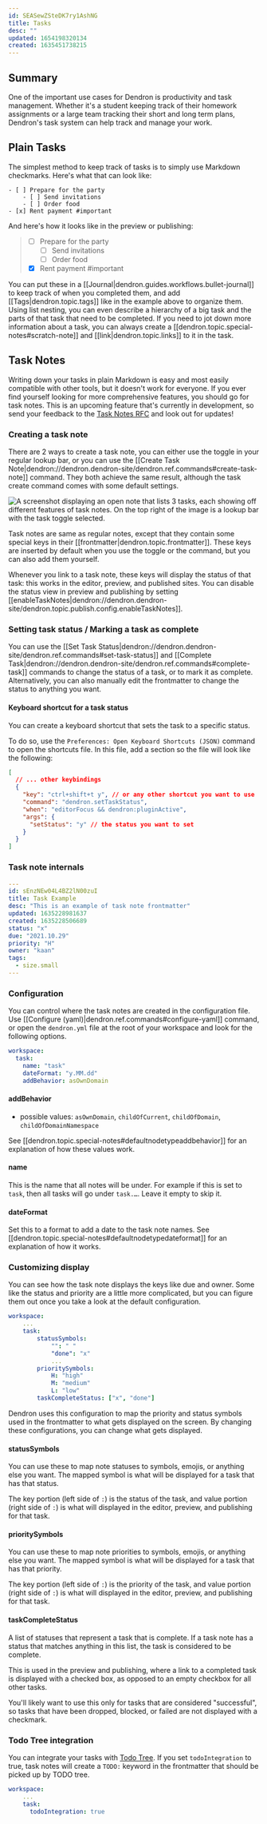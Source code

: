 ```yaml
---
id: SEASewZSteDK7ry1AshNG
title: Tasks
desc: ""
updated: 1654198320134
created: 1635451738215
---
```


## Summary

One of the important use cases for Dendron is productivity and task management.
Whether it's a student keeping track of their homework assignments or a large
team tracking their short and long term plans, Dendron's task system can help
track and manage your work.

## Plain Tasks

The simplest method to keep track of tasks is to simply use Markdown checkmarks. Here's what that can look like:

```
- [ ] Prepare for the party
    - [ ] Send invitations
    - [ ] Order food
- [x] Rent payment #important
```

And here's how it looks like in the preview or publishing:

> - [ ] Prepare for the party
>   - [ ] Send invitations
>   - [ ] Order food
> - [x] Rent payment #important

You can put these in a [[Journal|dendron.guides.workflows.bullet-journal]] to keep
track of when you completed them, and add [[Tags|dendron.topic.tags]] like in
the example above to organize them. Using list nesting, you can even describe a
hierarchy of a big task and the parts of that task that need to be completed. If
you need to jot down more information about a task, you can always create a
[[dendron.topic.special-notes#scratch-note]] and [[link|dendron.topic.links]] to
it in the task.

## Task Notes

Writing down your tasks in plain Markdown is easy and most easily compatible
with other tools, but it doesn't work for everyone. If you ever find yourself
looking for more comprehensive features, you should go for task notes. This is
an upcoming feature that's currently in development, so send your feedback to
the [Task Notes RFC](https://docs.dendron.so/notes/716e2699-42e1-44bd-9b97-124f03173ddc/) and look out for updates!

### Creating a task note

There are 2 ways to create a task note, you can either use the toggle in your
regular lookup bar, or you can use the [[Create Task Note|dendron://dendron.dendron-site/dendron.ref.commands#create-task-note]] command.
They both achieve the same result, although the task create command comes with some default
settings.

![A screenshot displaying an open note that lists 3 tasks, each showing off different features of task notes. On the top right of the image is a lookup bar with the task toggle selected.](https://org-dendron-public-assets.s3.amazonaws.com/images/task-note-create-example.png)

Task notes are same as regular notes, except that they contain some special keys
in their [[frontmatter|dendron.topic.frontmatter]]. These keys are inserted by
default when you use the toggle or the command, but you can also add them
yourself.

Whenever you link to a task note, these keys will display the status of that
task: this works in the editor, preview, and published sites. You can disable
the status view in preview and publishing by setting [[enableTaskNotes|dendron://dendron.dendron-site/dendron.topic.publish.config.enableTaskNotes]].

### Setting task status / Marking a task as complete

You can use the [[Set Task Status|dendron://dendron.dendron-site/dendron.ref.commands#set-task-status]]
and [[Complete Task|dendron://dendron.dendron-site/dendron.ref.commands#complete-task]] commands
to change the status of a task, or to mark it as complete. Alternatively,
you can also manually edit the frontmatter to change the status to anything you want.

#### Keyboard shortcut for a task status

You can create a keyboard shortcut that sets the task to a specific status.

To do so, use the `Preferences: Open Keyboard Shortcuts (JSON)` command to open
the shortcuts file. In this file, add a section so the file will look like the following:

```json
[
  // ... other keybindings
  {
    "key": "ctrl+shift+t y", // or any other shortcut you want to use
    "command": "dendron.setTaskStatus",
    "when": "editorFocus && dendron:pluginActive",
    "args": {
      "setStatus": "y" // the status you want to set
    }
  }
]
```

### Task note internals

```yaml
---
id: sEnzNEw04L4BZ2lN00zuI
title: Task Example
desc: "This is an example of task note frontmatter"
updated: 1635228981637
created: 1635228506689
status: "x"
due: "2021.10.29"
priority: "H"
owner: "kaan"
tags:
  - size.small
---
```

<!--
#### Task note links

When referencing a task note, rendering works differently when compared to other checkboxes in Markdown. Using the above example as a referenced note at `task.example`:

```markdown
- [x] This is a task without note links
- [ ] This is a task with a [[referenced wikilink|dendron.topic.tasks]]
- [x] [[task note|task.example]] due:wed @kaan prio:high
  - The checkbox is automatically rendered from the `task.example` frontmatter values for task notes. `due:2021.10.29 @kaan prio:high`, along with the `[x]` prefix, is automatically rendered in the workspace editor.
    - `@kaan`: Comes from `owner: 'alice'` in the `task.example` frontmatter
    - `prio:high`: Comes from `priority: 'H'` in the `task.example` frontmatter
    - `due:2021.10.29`: Comes from `due: 'wed'` in the `task.example` frontmatter
```
-->

### Configuration

You can control where the task notes are created in the configuration file. Use [[Configure (yaml)|dendron.ref.commands#configure-yaml]] command, or open the `dendron.yml` file at the root of your workspace and look for the following options.

```yaml
workspace:
  task:
    name: "task"
    dateFormat: "y.MM.dd"
    addBehavior: asOwnDomain
```

#### addBehavior

- possible values: `asOwnDomain`, `childOfCurrent`, `childOfDomain`, `childOfDomainNamespace`

See [[dendron.topic.special-notes#defaultnodetypeaddbehavior]] for an explanation of how these values work.

#### name

This is the name that all notes will be under. For example if this is set to `task`, then all tasks will go under `task.…`. Leave it empty to skip it.

#### dateFormat

Set this to a format to add a date to the task note names. See [[dendron.topic.special-notes#defaultnodetypedateformat]] for an explanation of how it works.

### Customizing display

You can see how the task note displays the keys like due and owner. Some like the status and priority are a little more complicated, but you can figure them out once you take a look at the default configuration.

```yaml
workspace:
    ...
    task:
        statusSymbols:
            "": " "
            "done": "x"
            ...
        prioritySymbols:
            H: "high"
            M: "medium"
            L: "low"
        taskCompleteStatus: ["x", "done"]
```

Dendron uses this configuration to map the priority and status symbols used in the frontmatter to what gets displayed on the screen. By changing these configurations, you can change what gets displayed.

#### statusSymbols

You can use these to map note statuses to symbols, emojis, or anything else you
want. The mapped symbol is what will be displayed for a task that has that
status.

The key portion (left side of `:`) is the status of the task, and value portion
(right side of `:`) is what will displayed in the editor, preview, and
publishing for that task.

#### prioritySymbols

You can use these to map note priorities to symbols, emojis, or anything else you
want. The mapped symbol is what will be displayed for a task that has that
priority.

The key portion (left side of `:`) is the priority of the task, and value portion
(right side of `:`) is what will displayed in the editor, preview, and
publishing for that task.

#### taskCompleteStatus

A list of statuses that represent a task that is complete. If a task note has a
status that matches anything in this list, the task is considered to be
complete.

This is used in the preview and publishing, where a link to a completed task is
displayed with a checked box, as opposed to an empty checkbox for all other
tasks.

You'll likely want to use this only for tasks that are considered "successful",
so tasks that have been dropped, blocked, or failed are not displayed with a
checkmark.

### Todo Tree integration

You can integrate your tasks with [Todo Tree](https://marketplace.visualstudio.com/items?itemName=Gruntfuggly.todo-tree).
If you set `todoIntegration` to true, task notes will create a `TODO:` keyword in the frontmatter that should be picked up by TODO tree.

```yaml
workspace:
    ...
    task:
      todoIntegration: true
```

